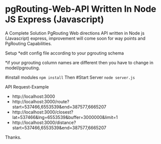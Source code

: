# pgRouting-Web-API Written In Node JS Express (Javascript)

A Complete Solution PgRouting Web directions API written in Node js (Javascript) express, improvement will come soon for way points and PgRouting Capabilities.

Setup
 *edit config file according to your pgrouting schema
 
 *if your pgrouting column names are different then you have to change in model/pgrouting.
 
#install modules
`npm install`
Then
#Start Server
 `node server.js`


API Request-Example
 * http://localhost:3000
 * http://localhost:3000/route?start=537466,6553539&end=387577,6665207
 * http://localhost:3000/closest?lat=537466&lng=6553539&buffer=3000000&limit=1
 * http://localhost:3000/distance?start=537466,6553539&end=387577,6665207
 
 
 
Thanks.
